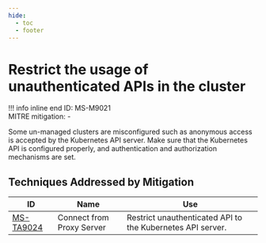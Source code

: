 ```yaml
---
hide:
  - toc
  - footer
---
```


# Restrict the usage of unauthenticated APIs in the cluster

!!! info inline end
    ID: MS-M9021<br>
    MITRE mitigation: -


Some un-managed clusters are misconfigured such as anonymous access is accepted by the Kubernetes API server. Make sure that the Kubernetes API is configured properly, and authentication and authorization mechanisms are set.


## Techniques Addressed by Mitigation

|ID|Name|Use|
|--|----------|-----------|
|[MS-TA9024](../techniques/Connect%20from%20Proxy%20server.md)|Connect from Proxy Server|Restrict unauthenticated API to the Kubernetes API server.|